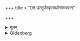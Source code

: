 +++
title = "05 उत्सृजेत्कृतार्थान्सम्भारान्"

+++

<details><summary>मूलम्</summary>

उत्सृजेत्कृतार्थान्सम्भारान् ५
</details>

<details><summary>Oldenberg</summary>

5. He should throw away those objects, after he has made use of them.
</details>

